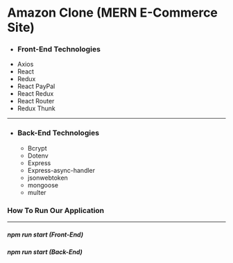 # Amazon Clone (MERN E-Commerce Site)
* ### Front-End Technologies 
 - Axios
 - React
 - Redux
 - React PayPal
 - React Redux
 - React Router
 - Redux Thunk
---
* ### Back-End Technologies
    - Bcrypt
    - Dotenv
    - Express
    - Express-async-handler
    - jsonwebtoken
    - mongoose
    - multer
### How To Run Our Application
---
##### npm run start (Front-End)
##### npm run start (Back-End)


